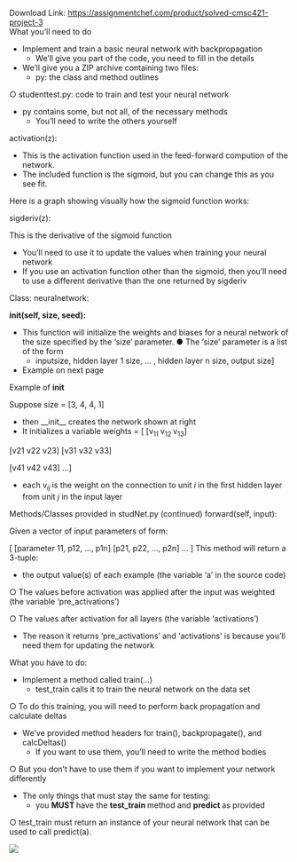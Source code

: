 Download Link: https://assignmentchef.com/product/solved-cmsc421-project-3
<br>
What you’ll need to do

<ul>

 <li>Implement and train a basic neural network with backpropagation

  <ul>

   <li>We’ll give you part of the code, you need to fill in the details</li>

  </ul></li>

 <li>We’ll give you a ZIP archive containing two files:

  <ul>

   <li>py: the class and method outlines</li>

  </ul></li>

</ul>

○    studenttest.py: code to train and test your neural network

<ul>

 <li>py contains some, but not all, of the necessary methods

  <ul>

   <li>You’ll need to write the others yourself</li>

  </ul></li>

</ul>

activation(z):

<ul>

 <li>This is the activation function used in the feed-forward compution of the network.</li>

 <li>The included function is the sigmoid, but you can change this as you see fit.</li>

</ul>

Here is a graph showing visually how the sigmoid function works:

sigderiv(z):

This is the derivative of the sigmoid function

<ul>

 <li>You’ll need to use it to update the values when training your neural network</li>

 <li>If you use an activation function other than the sigmoid, then you’ll need to use a different derivative than the one returned by sigderiv</li>

</ul>

Class: neuralnetwork:

<strong>__init__(self, size, seed):</strong>

<ul>

 <li>This function will initialize the weights and biases for a neural network of the size specified by the ‘size’ parameter. ● The ‘size’ parameter is a list of the form

  <ul>

   <li>inputsize, hidden layer 1 size, … , hidden layer n size, output size]</li>

  </ul></li>

 <li>Example on next page</li>

</ul>

Example of __init__

Suppose size = [3, 4, 4, 1]

<ul>

 <li>then __init__ creates the network shown at right</li>

 <li>It initializes a variable weights = [ [v<sub>11 </sub>v<sub>12 </sub>v<sub>13</sub>]</li>

</ul>

[v21 v22 v23] [v31 v32 v33]

[v41 v42 v43] …]

<ul>

 <li>each v<em><sub>ij </sub></em>is the weight on the connection to unit <em>i </em>in the first hidden layer from unit <em>j </em>in the input layer</li>

</ul>




Methods/Classes provided in studNet.py (continued) forward(self, input):

Given a vector of input parameters of form:

[ [parameter 11, p12, …, p1n] [p21, p22, …, p2n] … ] This method will return a 3-tuple:

<ul>

 <li>the output value(s) of each example (the variable ‘a’ in the source code)</li>

</ul>

○    The values before activation was applied after the input was weighted (the variable ‘pre_activations’)

○   The values after activation for all layers (the variable ‘activations’)

<ul>

 <li>The reason it returns ‘pre_activations’ and ‘activations’ is because you’ll need them for updating the network</li>

</ul>

What you have to do:

<ul>

 <li>Implement a method called train(…)

  <ul>

   <li>test_train calls it to train the neural network on the data set</li>

  </ul></li>

</ul>

○   To do this training, you will need to perform back propagation and calculate deltas

<ul>

 <li>We’ve provided method headers for train(), backpropagate(), and calcDeltas()

  <ul>

   <li>If you want to use them, you’ll need to write the method bodies</li>

  </ul></li>

</ul>

○    But you don’t have to use them if you want to implement your network differently

<ul>

 <li>The only things that must stay the same for testing:

  <ul>

   <li>you <strong>MUST </strong>have the <strong>test_train </strong>method and <strong>predict </strong>as provided</li>

  </ul></li>

</ul>

○    test_train must return an instance of your neural network that can be used to call predict(a).<img decoding="async" data-recalc-dims="1" data-src="https://i0.wp.com/www.ankitcodinghub.com/wp-content/uploads/2022/04/311.png?w=980&amp;ssl=1" class="lazyload" src="data:image/gif;base64,R0lGODlhAQABAAAAACH5BAEKAAEALAAAAAABAAEAAAICTAEAOw==">

 <noscript>

  <img decoding="async" src="https://i0.wp.com/www.ankitcodinghub.com/wp-content/uploads/2022/04/311.png?w=980&amp;ssl=1" data-recalc-dims="1">

 </noscript>